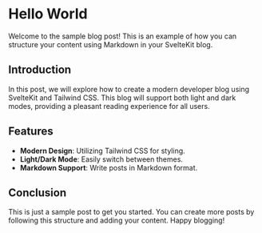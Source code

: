 # Hello World

Welcome to the sample blog post! This is an example of how you can structure your content using Markdown in your SvelteKit blog.

## Introduction

In this post, we will explore how to create a modern developer blog using SvelteKit and Tailwind CSS. This blog will support both light and dark modes, providing a pleasant reading experience for all users.

## Features

- **Modern Design**: Utilizing Tailwind CSS for styling.
- **Light/Dark Mode**: Easily switch between themes.
- **Markdown Support**: Write posts in Markdown format.

## Conclusion

This is just a sample post to get you started. You can create more posts by following this structure and adding your content. Happy blogging!